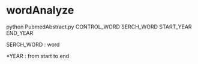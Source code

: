 # wordAnalyze
python PubmedAbstract.py CONTROL_WORD SERCH_WORD START_YEAR END_YEAR

SERCH_WORD : word

*YEAR : from start to end

